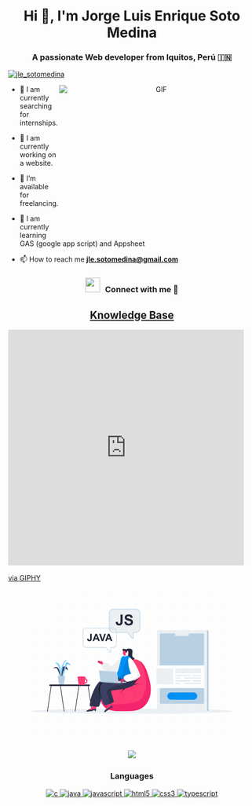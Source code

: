 <h1 align="center">Hi 👋, I'm Jorge Luis Enrique Soto Medina</h1>
   <h3 align="center">A passionate Web developer from Iquitos, Perú &#127470;&#127475</h3>
   
   
   <p align="left"> <a href="https://twitter.com/jle_sotomedina" target="blank"><img src="https://img.shields.io/twitter/follow/jle_sotomedina?logo=twitter&style=for-the-badge" alt="jle_sotomedina" /></a> </p>
   
   <a target="_blank" align="center">
     <img align="right" top="500" height="300" width="400" alt="GIF" src="https://media.giphy.com/media/SWoSkN6DxTszqIKEqv/giphy.gif">
   </a>
   
   - 🔭 I am currently searching for internships. 
   
   - 🌱 I am currently working on a website.
   
   - 🤝 I’m available for freelancing.
   
   - 🌱 I am currently learning GAS (google app script) and Appsheet
   
   
   - 📫 How to reach me **jle.sotomedina@gmail.com**

   <h3 align="center" > <img src="https://media.giphy.com/media/iY8CRBdQXODJSCERIr/giphy.gif" width="30" height="30" style="margin-right: 10px;">Connect with me 🤝 </h3>
   
   <h2 align="center"><u><b>Knowledge Base</b></u></h2>

   <iframe src="https://giphy.com/embed/USV0ym3bVWQJJmNu3N" width="480" height="480" frameBorder="0" class="giphy-embed" allowFullScreen></iframe><p><a href="https://giphy.com/gifs/smu-ellipsis-smuellipsis-USV0ym3bVWQJJmNu3N">via GIPHY</a></p>
   
   <p align="center">
     <img style="width:26rem; height:auto" src="https://raw.githubusercontent.com/Elanza-48/Elanza-48/41a4790484e268102dfdab2b7c59d440d3ffafab/resources/img/coders-prog.gif"/>
   </p>
   
   <p align="center">
     <img style="width:26rem; height:auto" src="https://giphy.com/gifs/smu-ellipsis-smuellipsis-USV0ym3bVWQJJmNu3N"/>
   </p>
   
   <h3 align="center">Languages</h3>
   <p align="center">
     <a href="https://www.cprogramming.com/" target="_blank"> 
       <img src="https://img.shields.io/badge/C%20programming-A8B9CC.svg?style=for-the-badge&logo=c&logoColor=white"
         alt="c"/>
     </a>
     <a href="https://www.java.com" target="_blank"> 
       <img src="https://img.shields.io/badge/Java-007396.svg?style=for-the-badge&logo=java&logoColor=white" 
         alt="java"/> 
     </a>
     <a href="https://developer.mozilla.org/en-US/docs/Web/JavaScript" target="_blank"> 
       <img src="https://img.shields.io/badge/Javascript-F7DF1E.svg?style=for-the-badge&logo=javascript&logoColor=black"
         alt="javascript"/> 
     </a>
     <a href="https://www.w3.org/html/" target="_blank"> 
       <img src="https://img.shields.io/badge/html-E34F26.svg?style=for-the-badge&logo=html5&logoColor=white"
         alt="html5"/> 
     </a>
     <a href="https://www.w3schools.com/css/" target="_blank">
       <img src="https://img.shields.io/badge/css-1572B6.svg?style=for-the-badge&logo=css3&logoColor=white"
         alt="css3"/>
     </a>
     <a href="https://www.typescriptlang.org/" target="_blank"> 
       <img src="https://img.shields.io/badge/typescript-3178C6.svg?style=for-the-badge&logo=typescript&logoColor=white"
         alt="typescript"/>
     </a>
   </p>
   
